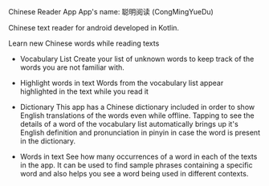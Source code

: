 Chinese Reader App
App's name: 聪明阅读 (CongMingYueDu)

Chinese text reader for android developed in Kotlin.

Learn new Chinese words while reading texts

- Vocabulary List
  Create your list of unknown words to keep track of the words you are not familiar with.

- Highlight words in text
  Words from the vocabulary list appear highlighted in the text while you read it

- Dictionary
  This app has a Chinese dictionary included in order to show English translations of the words even while offline. 
  Tapping to see the details of a word of the vocabulary list automatically brings up it's English definition and pronunciation in pinyin in case the word is present in the dictionary.
  
- Words in text
  See how many occurrences of a word in each of the texts in the app. It can be used to find sample phrases containing a specific word and also helps you see a word being used in different contexts.

